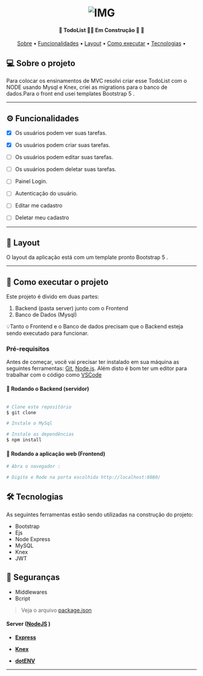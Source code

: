 
<h1 align="center">
    <img alt="IMG" title="IMG" src="https://user-images.githubusercontent.com/88260564/186831746-abf68f7d-958b-4dfd-8c71-8a544c232b2c.png"  />
</h1>





<h4 align="center"> 
	🚧  TodoList 👨‍💻 Em Construção 🚀 🚧
</h4>

<p align="center">
 <a href="#-sobre-o-projeto">Sobre</a> •
 <a href="#-funcionalidades">Funcionalidades</a> •
 <a href="#-layout">Layout</a> • 
 <a href="#-como-executar-o-projeto">Como executar</a> • 
 <a href="#-tecnologias">Tecnologias</a> • 
</p>


## 💻 Sobre o projeto

Para colocar os ensinamentos de MVC resolvi criar esse TodoList com o NODE usando Mysql e Knex,
criei as migrations para o banco de dados.Para o front end usei templates Bootstrap 5 .


---

## ⚙️ Funcionalidades
- [x] Os usuários podem ver suas tarefas.
- [x] Os usuários podem criar suas tarefas.
- [ ] Os usuários podem editar suas tarefas.
- [ ] Os usuários podem deletar suas tarefas.
- [ ] Painel Login.
- [ ] Autenticação do usuário.
- [ ] Editar me cadastro
- [ ] Deletar meu cadastro



---

## 🎨 Layout

O layout da aplicação está com um template pronto Bootstrap 5 .



---

## 🚀 Como executar o projeto

Este projeto é divido em duas partes:
1. Backend (pasta server) junto com o Frontend
2. Banco de Dados (Mysql)


💡Tanto o Frontend e o Banco de dados precisam que o Backend esteja sendo executado para funcionar.

### Pré-requisitos

Antes de começar, você vai precisar ter instalado em sua máquina as seguintes ferramentas:
[Git](https://git-scm.com), [Node.js](https://nodejs.org/en/). 
Além disto é bom ter um editor para trabalhar com o código como [VSCode](https://code.visualstudio.com/)

#### 🎲 Rodando o Backend (servidor)

```bash

# Clone este repositório
$ git clone  

# Instale o MySql

# Instale as dependências
$ npm install

```

#### 🧭 Rodando a aplicação web (Frontend)

```bash
# Abra o navegador :

# Digite e Rode na porta escolhida http://localhost:8080/


```
## 🛠 Tecnologias

As seguintes ferramentas estão sendo utilizadas na construção do projeto:

+ Bootstrap
+ Ejs
+ Node Express
+ MySQL
+ Knex
+ JWT

## 🔐 Seguranças
+ Middlewares
+ Bcript 

> Veja o arquivo  [package.json](https://github.com/Williamluqui/todolist/blob/main/package.json)

#### [](https://github.com/Williamluqui/todolist)**Server**  ([NodeJS](https://nodejs.org/en/)  )

-   **[Express](https://expressjs.com/)**

-   **[Knex](https://knexjs.org/)**

-   **[dotENV](https://github.com/motdotla/dotenv)**






---

## 

